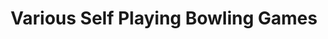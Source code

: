 ---
ee_id_thing: '87'
site: '1'
type: '2'
inv_num: 2011-009
url: 2011-009-various-self-playing-bowling-games
title: Various Self Playing Bowling Games
year: '2011'
display_year: '2011'
medium: 'Modded game controllers and various video games. '
dims: ''
pitch: "​Bowling games from the history of video games programmed to bowl only gutter
  balls via modded controllers."
ps: Sooo,.....this was a miltiscreen commission by both the Whitney Museum in NY and
  the Barbican art space in London with the idea that it would show in both places.
  Because of the difference in the two spaces it ended up showing as two different
  sizes. At the Barbican it was 14 screens(!), and at the Whitney it was 6 screens.
  The videos where generated in real-time by the game controllers being hot wired
  (by the Video Game TIVO TM chip), so, the games were actually being played in real
  time by a kinda mini computer. Though, of course, the games that were being “played”
  into the controllers were all losing games of straight gutter balls. Anyway. I have
  uploaded some video re-scans of the work above. Also possibly of note, it took me
  9 months to made this and get it all straight, and it almost killed me! LOL.
live_url: ''
related: ''
youtube: https://www.youtube.com/playlist?list=PLIVciZ6unaZQMOV86lDJGUhhwPZDlHut3
related_code: ''
imgs: bowling-2011-009-curve-detail-database-EW_1.jpg,bowling-2011-009-whitney-detail-2-database-SC.jpg,BarbicanCurve-London-2011-02-install-5-database-EW.jpg,bowling-2011-009-whitney-install-2-database-AR.jpg,BarbicanCurve-London-2011-02-install-2-database-EW.jpg,BarbicanCurve-London-2011-02-install-4-database-EW.jpg
subheading: ''
download: ''
add_credit: Coding by narrat1ve.com
commission: 'The Whitney Museum of American Art, New York and The Barbican, London. '
layout: things-i-made
---